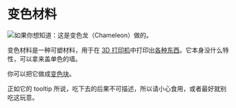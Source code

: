 # 变色材料

![如果你想知道：这是变色龙（Chameleon）做的。](oredict:oc:chamelium)

变色材料是一种可塑材料，用于在 [3D 打印机](../block/printer.md)中打印出[各种东西](../block/print.md)。它本身没什么特性，可以拿来盖单色的墙。

你可以把它做成[变色块](../block/chameliumBlock.md)。

正如它的 tooltip 所说，吃下去的后果不可描述，所以请小心食用，或者最好就别吃这玩意。
